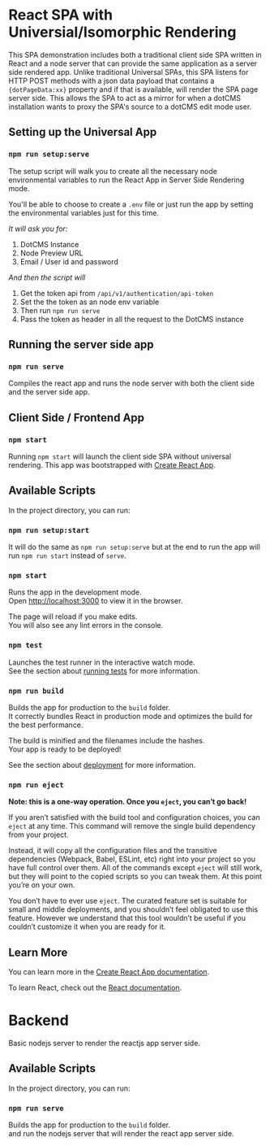# React SPA with Universial/Isomorphic Rendering
This SPA demonstration includes both a traditional client side SPA written in React and a node server that can provide the same application as a server side rendered app.  Unlike traditional Universal SPAs, this SPA listens for HTTP POST methods with a json data payload that contains a `{dotPageData:xx}` property and if that is available, will render the SPA page server side.  This allows the SPA to act as a mirror for when a dotCMS installation wants to proxy the SPA's source to a dotCMS edit mode user. 

## Setting up the Universal App

### `npm run setup:serve`

The setup script will walk you to create all the necessary node environmental variables to run the React App in Server Side Rendering mode.

You'll be able to choose to create a `.env` file or just run the app by setting the environmental variables just for this time.

*It will ask you for:*
1. DotCMS Instance
2. Node Preview URL
3. Email / User id and password

*And then the script will*
1. Get the token api from `/api/v1/authentication/api-token`
2. Set the the token as an node env variable
4. Then run `npm run serve`
3. Pass the token as header in all the request to the DotCMS instance

## Running the server side app
### `npm run serve`

Compiles the react app and runs the node server with both the client side and the server side app.

## Client Side / Frontend App

### `npm start`

Running `npm start` will launch the client side SPA without universal rendering.  This app was bootstrapped with [Create React App](https://github.com/facebook/create-react-app).

## Available Scripts

In the project directory, you can run:

### `npm run setup:start`
It will do the same as `npm run setup:serve` but at the end to run the app will run `npm run start` instead of `serve`.

### `npm start`

Runs the app in the development mode.<br>
Open [http://localhost:3000](http://localhost:3000) to view it in the browser.

The page will reload if you make edits.<br>
You will also see any lint errors in the console.

### `npm test`

Launches the test runner in the interactive watch mode.<br>
See the section about [running tests](https://facebook.github.io/create-react-app/docs/running-tests) for more information.

### `npm run build`

Builds the app for production to the `build` folder.<br>
It correctly bundles React in production mode and optimizes the build for the best performance.

The build is minified and the filenames include the hashes.<br>
Your app is ready to be deployed!

See the section about [deployment](https://facebook.github.io/create-react-app/docs/deployment) for more information.

### `npm run eject`

**Note: this is a one-way operation. Once you `eject`, you can’t go back!**

If you aren’t satisfied with the build tool and configuration choices, you can `eject` at any time. This command will remove the single build dependency from your project.

Instead, it will copy all the configuration files and the transitive dependencies (Webpack, Babel, ESLint, etc) right into your project so you have full control over them. All of the commands except `eject` will still work, but they will point to the copied scripts so you can tweak them. At this point you’re on your own.

You don’t have to ever use `eject`. The curated feature set is suitable for small and middle deployments, and you shouldn’t feel obligated to use this feature. However we understand that this tool wouldn’t be useful if you couldn’t customize it when you are ready for it.

## Learn More

You can learn more in the [Create React App documentation](https://facebook.github.io/create-react-app/docs/getting-started).

To learn React, check out the [React documentation](https://reactjs.org/).

# Backend
Basic nodejs server to render the reactjs app server side.

## Available Scripts

In the project directory, you can run:

### `npm run serve`

Builds the app for production to the `build` folder.<br>
and run the nodejs server that will render the react app server side.
